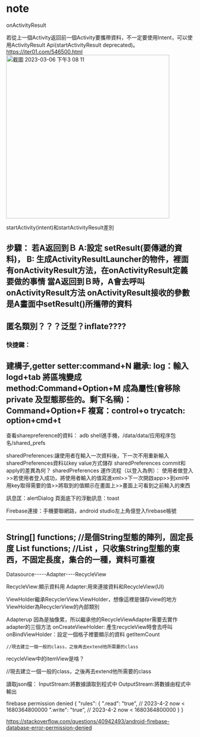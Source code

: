 # note

onActivityResult

若從上一個Activity返回前一個Activity要攜帶資料，不一定要使用Intent，可以使用ActivityResult Api(startActivityResult deprecated)。
https://iter01.com/546500.html
<img width="438" alt="截圖 2023-03-06 下午3 08 11" src="https://user-images.githubusercontent.com/65845037/223041840-8340b313-42cb-427f-b2e1-83bdbf2b9cf7.png">

startActivity(intent)和startActivityResult差別


步驟：
若A返回到Ｂ
A:設定 setResult(要傳遞的資料)，
B:
生成ActivityResultLauncher的物件，裡面有onActivityResult方法，在onActivityResult定義要做的事情
當A返回到Ｂ時，A會去呼叫onActivityResult方法
onActivityResult接收的參數是A畫面中setResult()所攜帶的資料
----------------------------------------------------------------
匿名類別？？？泛型？inflate????
----------------------------------------------------------------
### 快捷鍵：
建構子,getter setter:command+N
繼承:
log：輸入logd+tab
將區塊變成method:Command+Option+M 
成為屬性(會移除private 及型態那些的。剩下名稱)：Command+Option+F
複寫：control+o
trycatch: option+cmd+t
----------------------------------------------------------------

查看sharepreference的資料：
adb shell進手機，/data/data/应用程序包名/shared_prefs


sharedPreferences:讓使用者在輸入一次資料後，下一次不用重新輸入
sharedPreferences資料以key value方式儲存
sharedPreferences commit和apply的差異為何？
sharedPreferences 運作流程（以登入為例）：
使用者做登入>>若使用者登入成功，將使用者輸入的值寫進xml>>下一次開啟app>>到xml中用key取得需要的值>>將取到的值顯示在畫面上>>畫面上可看到之前輸入的東西








訊息匡：alertDialog
頁面底下的浮動訊息：toast


Firebase連接：手機要聯網路，android studio左上角億登入firebase帳號



----------------------------------------------------------------------
String[] functions;  //是個String型態的陣列，固定長度
List<String> functions;   //List ，只收集String型態的東西，不固定長度，集合的一種，資料可重複
--------------------------------------------------------------------
  Datasource-----Adapter----RecycleView
  
  
  RecycleView:顯示資料用
  Adapter:用來連接資料和RecycleView(UI)
  
  ViewHolder繼承RecyclerView.ViewHolder，想像這裡是儲存view的地方
  ViewHolder為RecyclerView的內部類別
  
  
  Adapterup 因為是抽像累，所以繼承他的RecycleViewAdapter需要去實作adapter的三個方法
  onCreateViewHolder: 產生recycleView時會去呼叫
  onBindViewHolder：設定一個格子裡要顯示的資料
  getItemCount
  
    //現去建立一個一般的class，之後再去extend他所需要的class
  
  
  
  recycleView中的itemView是啥？
  
  
  //現去建立一個一般的class，之後再去extend他所需要的class
  
  
  
  
  
  
  讀取json檔：
  InputStream:將數據讀取到程式中
  OutputStream:將數據由程式中輸出

  







firebase permission denied
{
  "rules": {
    ".read": "true",  // 2023-4-2 now < 1680364800000
    ".write": "true",  // 2023-4-2 now < 1680364800000
  }
}

https://stackoverflow.com/questions/40942493/android-firebase-database-error-permission-denied
